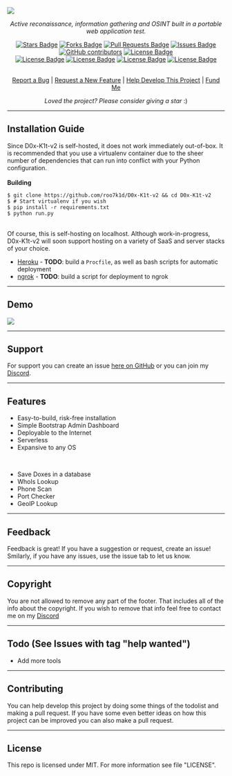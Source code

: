 <img src="https://cdn.discordapp.com/attachments/820416224005586945/886613185434636318/d0x-k1t-v2.png">
<p align="center"><i>Active reconaissance, information gathering and OSINT built in a portable web application test.</i></p>
<div align="center">
  <a href="https://github.com/roo7k1d/d0x-k1t-v2/stargazers"><img src="https://img.shields.io/github/stars/roo7k1d/d0x-k1t-v2?color=yellow" alt="Stars Badge"/></a>
<a href="https://github.com/roo7k1d/d0x-k1t-v2/network/members"><img src="https://img.shields.io/github/forks/roo7k1d/d0x-k1t-v2?color=orange" alt="Forks Badge"/></a>
<a href="https://github.com/roo7k1d/d0x-k1t-v2/pulls"><img src="https://img.shields.io/github/issues-pr/roo7k1d/d0x-k1t-v2" alt="Pull Requests Badge"/></a>
<a href="https://github.com/roo7k1d/d0x-k1t-v2/issues"><img src="https://img.shields.io/github/issues/roo7k1d/d0x-k1t-v2" alt="Issues Badge"/></a>
<a href="https://github.com/roo7k1d/d0x-k1t-v2/graphs/contributors"><img alt="GitHub contributors" src="https://img.shields.io/github/contributors/roo7k1d/d0x-k1t-v2?color=2b9348"></a>
<a href="https://github.com/roo7k1d/d0x-k1t-v2/blob/master/LICENSE"><img src="https://img.shields.io/github/license/roo7k1d/d0x-k1t-v2?color=2b9348" alt="License Badge"/></a>
<br>
<a href="https://github.com/roo7k1d/d0x-k1t-v2/"><img src="https://img.shields.io/github/repo-size/roo7k1d/d0x-k1t-v2?color=important" alt="License Badge"/></a>
<a href="https://github.com/roo7k1d/d0x-k1t-v2/"><img src="https://img.shields.io/tokei/lines/github/roo7k1d/d0x-k1t-v2?color=yellowgreen" alt="License Badge"/></a>
<a href="https://github.com/roo7k1d/d0x-k1t-v2/releases"><img src="https://img.shields.io/github/v/release/roo7k1d/d0x-k1t-v2?color=success" alt="License Badge"/></a>
<a href="https://github.com/roo7k1d/d0x-k1t-v2/commits"><img src="https://img.shields.io/github/last-commit/roo7k1d/d0x-k1t-v2" alt="License Badge"/></a>
</div>
<br>
<p align="center"><a href="https://github.com/roo7k1d/d0x-k1t-v2/issues">Report a Bug</a> | <a href="https://github.com/roo7k1d/d0x-k1t-v2/issues">Request a New Feature</a> | <a href="https://github.com/d0x-k1t-v2/pulls">Help Develop This Project</a> | <a href="https://ko-fi.com/RootK1d">Fund Me</a></p>
<p align="center"><i>Loved the project? Please consider giving a star</i> :)</p>

<hr>

## Installation Guide
Since D0x-K1t-v2 is self-hosted, it does not work immediately out-of-box. It is recommended that you use a virtualenv container due to the sheer number of dependencies that can run into conflict with your Python configuration.
<br>
<br>
<b>Building</b><br>
```text
$ git clone https://github.com/roo7k1d/D0x-K1t-v2 && cd D0x-K1t-v2
$ # Start virtualenv if you wish
$ pip install -r requirements.txt
$ python run.py
```
<br>
Of course, this is self-hosting on localhost. Although work-in-progress, D0x-K1t-v2 will soon support hosting on a variety of SaaS and server stacks of your choice.

* [Heroku](https://www.heroku.com/) - **TODO**: build a `Procfile`, as well as bash scripts for automatic deployment
* [ngrok](https://ngrok.com/) - **TODO**: build a script for deployment to ngrok

<hr>

## Demo
<img src="https://cdn.discordapp.com/attachments/820416224005586945/886616728946241556/unknown.png">

<hr>

## Support
For support you can create an issue [here on GitHub](https://github.com/rootk1d/pad-demo/issues) or you can join my [Discord](https://discord.gg/QQaWvMkFbs).

<hr>

## Features
- Easy-to-build, risk-free installation
- Simple Bootstrap Admin Dashboard
- Deployable to the Internet
- Serverless
- Expansive to any OS

<br>

- Save Doxes in a database
- WhoIs Lookup
- Phone Scan
- Port Checker
- GeoIP Lookup

<hr>

## Feedback
Feedback is great! If you have a suggestion or request, create an issue! Smilarly, if you have any issues, use the issue tab to let us know.

<hr>

## Copyright
You are not allowed to remove any part of the footer. That includes all of the info about the copyright. If you wish to remove that info feel free to contact me on my [Discord](https://discord.gg/QQaWvMkFbs)

<hr>

## Todo (See Issues with tag "help wanted")
- Add more tools

<hr>

## Contributing
You can help develop this project by doing some things of the todolist and making a pull request. If you have some even better ideas on how this project can be improved you can also make a pull request.

<hr>

## License
This repo is licensed under MIT. For more information see file "LICENSE".
